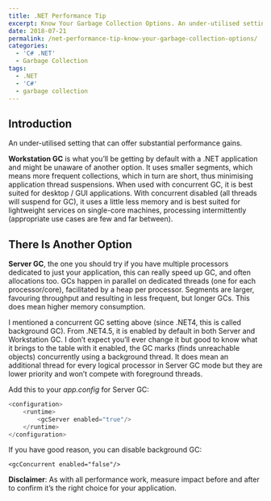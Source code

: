 ```yaml
---
title: .NET Performance Tip
excerpt: Know Your Garbage Collection Options. An under-utilised setting that can offer substantial performance gains.
date: 2018-07-21
permalink: /net-performance-tip-know-your-garbage-collection-options/
categories:
  - 'C# .NET'
  - Garbage Collection
tags:
  - .NET
  - 'C#'
  - garbage collection
---
```

## Introduction

An under-utilised setting that can offer substantial performance gains.

**Workstation GC** is what you’ll be getting by default with a .NET application and might be unaware of another option. It uses smaller segments, which means more frequent collections, which in turn are short, thus minimising application thread suspensions. When used with concurrent GC, it is best suited for desktop / GUI applications. With concurrent disabled (all threads will suspend for GC), it uses a little less memory and is best suited for lightweight services on single-core machines, processing intermittently (appropriate use cases are few and far between).

## There Is Another Option

**Server GC**, the one you should try if you have multiple processors dedicated to just your application, this can really speed up GC, and often allocations too. GCs happen in parallel on dedicated threads (one for each processor/core), facilitated by a heap per processor. Segments are larger, favouring throughput and resulting in less frequent, but longer GCs. This does mean higher memory consumption.

I mentioned a concurrent GC setting above (since .NET4, this is called background GC). From .NET4.5, it is enabled by default in both Server and Workstation GC. I don’t expect you’ll ever change it but good to know what it brings to the table with it enabled, the GC marks (finds unreachable objects) concurrently using a background thread. It does mean an additional thread for every logical processor in Server GC mode but they are lower priority and won’t compete with foreground threads.

Add this to your _app.config_ for Server GC:

```csharp
<configuration>
    <runtime>
        <gcServer enabled="true"/>
    </runtime>
</configuration>
```

If you have good reason, you can disable background GC:

`<gcConcurrent enabled="false"/>`

**Disclaimer**: As with all performance work, measure impact before and after to confirm it’s the right choice for your application.
